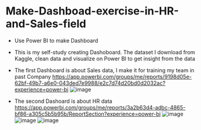 # Make-Dashboad-exercise-in-HR-and-Sales-field
- Use Power BI to make Dashboard
- This is my self-study creating Dashoboard. The dataset I download from Kaggle, clean data and visualize on Power BI to get insight from the data
- The first Dashboard is about Sales data, I make it for training my team in past Company
  https://app.powerbi.com/groups/me/reports/9198d05e-62bf-49b7-a6e0-043ded7e9988/e2c7d74d20bd0d2032ac?experience=power-bi
  ![image](https://github.com/user-attachments/assets/fb7554d0-4561-4836-be3e-671035991cbc)

- The second Dashoard is about HR data  
  https://app.powerbi.com/groups/me/reports/3a2b63d4-adbc-4865-bf86-a305c5b5b95b/ReportSection?experience=power-bi
![image](https://github.com/user-attachments/assets/247f4eef-0e7d-42b0-a48f-d297176df9b6)
![image](https://github.com/user-attachments/assets/942aef44-d7be-42ee-a048-696f4f018746)
![image](https://github.com/user-attachments/assets/2f6af483-7920-4b05-a706-ff3d8d9badce)

